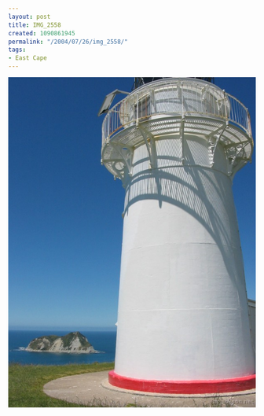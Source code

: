 ```yaml
---
layout: post
title: IMG_2558
created: 1090861945
permalink: "/2004/07/26/img_2558/"
tags:
- East Cape
---
```


<img src="/image/images/img_2558-861.jpg"/>

